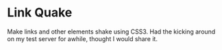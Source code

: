 # Link Quake

Make links and other elements shake using CSS3. Had the kicking around on my
test server for awhile, thought I would share it.
